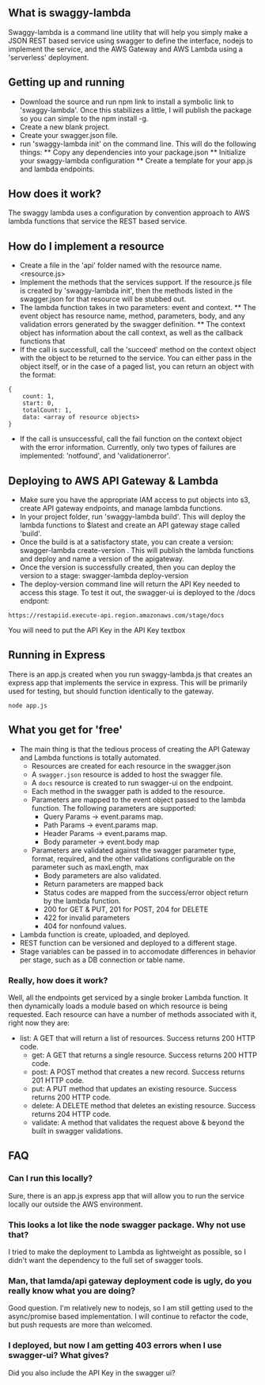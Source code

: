 ## What is swaggy-lambda
Swaggy-lambda is a command line utility that will help you simply make a JSON REST based service using swagger to define the interface, nodejs to implement the service, and the AWS Gateway and AWS Lambda using a 'serverless' deployment.


## Getting up and running
* Download the source and run npm link to install a symbolic link to 'swaggy-lambda'. Once this stabilizes a little, I will publish the package so you can simple to the npm install -g.
* Create a new blank project.
* Create your swagger.json file. 
* run 'swaggy-lambda init' on the command line. This will do the following things:
** Copy any dependencies into your package.json
** Initialize your swaggy-lambda configuration
** Create a template for your app.js and lambda endpoints.

## How does it work?
The swaggy lambda uses a configuration by convention approach to AWS lambda functions that service the REST based service.

## How do I implement a resource
* Create a file in the 'api' folder named with the resource name. <resource.js>
* Implement the methods that the services support. If the resource.js file is created by 'swaggy-lambda init', then the methods listed in the swagger.json for that resource will be stubbed out.
* The lambda function takes in two parameters: event and context. 
** The event object has resource name, method, parameters, body, and any validation errors generated by the swagger definition.
** The context object has information about the call context, as well as the callback functions that
* If the call is successfull, call the 'succeed' method on the context object with the object to be returned to the service. You can either pass in the object itself, or in the case of a paged list, you can return an object with the format: 
```
{
	count: 1,
    start: 0,
    totalCount: 1,
    data: <array of resource objects>
}
```
* If the call is unsuccessful, call the fail function on the context object with the error information. Currently, only two types of failures are implemented: 'notfound', and 'validationerror'.

## Deploying to AWS API Gateway & Lambda
* Make sure you have the appropriate IAM access to put objects into s3, create API gateway endpoints, and manage lambda functions.
* In your project folder, run 'swaggy-lambda build'. This will deploy the lambda functions to $latest and create an API gateway stage called 'build'.
* Once the build is at a satisfactory state, you can create a version: swagger-lambda create-version <version-label>. This will publish the lambda functions and deploy and name a version of the apigateway.
* Once the version is successfully created, then you can deploy the version to a stage: swagger-lambda deploy-version <version-label> <stage>
* The deploy-version command line will return the API Key needed to access this stage. To test it out, the swagger-ui is deployed to the /docs endpont: 
```
https://restapiid.execute-api.region.amazonaws.com/stage/docs
```
You will need to put the API Key in the API Key textbox 


## Running in Express
There is an app.js created when you run swaggy-lambda.js that creates an express app that implements the service in express. This will be primarily used for testing, but should function identically to the gateway.
```
node app.js
```

## What you get for 'free'
* The main thing is that the tedious process of creating the API Gateway and Lambda functions is totally automated.
  * Resources are created for each resource in the swagger.json
  * A `swagger.json` resource is added to host the swagger file.
  * A `docs` resource is created to run swagger-ui on the endpoint.
  * Each method in the swagger path is added to the resource.
  * Parameters are mapped to the event object passed to the lambda function. The following parameters are supported:
    * Query Params -> event.params map.
    * Path Params -> event.params map.
    * Header Params -> event.params map.
    * Body parameter -> event.body map
  * Parameters are validated against the swagger parameter type, format, required, and the other validations configurable on the parameter such as maxLength, max
    * Body parameters are also validated.
    * Return parameters are mapped back
    * Status codes are mapped from the success/error object return by the lambda function.
    * 200 for GET & PUT, 201 for POST, 204 for DELETE
    * 422 for invalid parameters
    * 404 for nonfound values.
* Lambda function is create, uploaded, and deployed.
* REST function can be versioned and deployed to a different stage.
* Stage variables can be passed in to accomodate differences in behavior per stage, such as a DB connection or table name.



### Really, how does it work?
Well, all the endpoints get serviced by a single broker Lambda function. It then dynamically loads a module based on which resource is being requested. Each resource can have a number of methods associated with it, right now they are:
* list: A GET that will return a list of resources. Success returns 200 HTTP code.
  * get: A GET that returns a single resource. Success returns 200 HTTP code.
  * post: A POST method that creates a new record. Success returns 201 HTTP code.
  * put: A PUT method that updates an existing resource. Success returns 200 HTTP code.
  * delete: A DELETE method that deletes an existing resource. Success returns 204 HTTP code.
  * validate: A method that validates the request above & beyond the built in swagger validations.



## FAQ
### Can I run this locally?
Sure, there is an app.js express app that will allow you to run the service locally our outside the AWS environment.

### This looks a lot like the node swagger package. Why not use that?
I tried to make the deployment to Lambda as lightweight as possible, so I didn't want the dependency to the full set of swagger tools.

### Man, that lamda/api gateway deployment code is ugly, do you really know what you are doing?
Good question. I'm relatively new to nodejs, so I am still getting used to the async/promise based implementation. I will continue to refactor the code, but push requests are more than welcomed.

### I deployed, but now I am getting 403 errors when I use swagger-ui? What gives?
Did you also include the API Key in the swagger ui?
